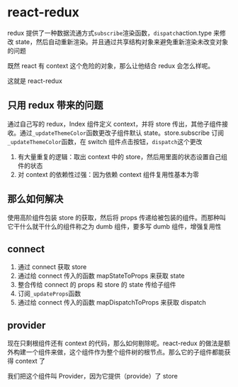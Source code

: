 # react-redux

redux 提供了一种数据流通方式`subscribe`渲染函数，`dispatch`action.type 来修改 state，然后自动重新渲染。并且通过共享结构对象来避免重新渲染未改变对象的问题

既然 react 有 context 这个危险的对象，那么让他结合 redux 会怎么样呢。

这就是 react-redux

## 只用 redux 带来的问题

通过自己写的 redux，Index 组件定义 context，并将 store 传出，其他子组件接收。通过`_updateThemeColor`函数更改子组件默认 state。store.subscribe 订阅`_updateThemeColor`函数，在 switch 组件点击按钮，`dispatch`这个更改

1.  有大量重复的逻辑：取出 context 中的 store，然后用里面的状态设置自己组件的状态
2.  对 context 的依赖性过强：因为依赖 context 组件复用性基本为零

## 那么如何解决

使用高阶组件包装 store 的获取，然后将 props 传递给被包装的组件。而那种叫它干什么就干什么的组件称之为 dumb 组件，要多写 dumb 组件，增强复用性

## connect

1.  通过 connect 获取 store
2.  通过给 connect 传入的函数 mapStateToProps 来获取 state
3.  整合传给 connect 的 props 和 store 的 state 传给子组件
4.  订阅`_updateProps`函数
5.  通过给 connect 传入的函数 mapDispatchToProps 来获取 dispatch

## provider

现在只剩根组件还有 context 的代码，那么如何剔除呢。react-redux 的做法是额外构建一个组件来做，这个组件作为整个组件树的根节点。那么它的子组件都能获得 context 了

我们把这个组件叫 Provider，因为它提供（provide）了 store
